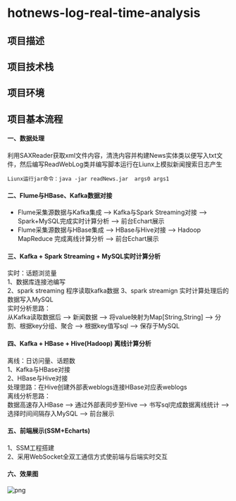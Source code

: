 # hotnews-log-real-time-analysis

## 项目描述

## 项目技术栈

## 项目环境

## 项目基本流程
#### 一、数据处理
利用SAXReader获取xml文件内容，清洗内容并构建News实体类以便写入txt文件，然后编写ReadWebLog类并编写脚本运行在Liunx上模拟新闻搜索日志产生
~~~
Liunx运行jar命令：java -jar readNews.jar  args0 args1
~~~

#### 二、Flume与HBase、Kafka数据对接    
* Flume采集源数据与Kafka集成 --> Kafka与Spark Streaming对接 --> Spark+MySQL完成实时计算分析  -->  前台Echart展示     
* Flume采集源数据与HBase集成 -->  HBase与Hive对接  -->  Hadoop MapReduce 完成离线计算分析  -->  前台Echart展示
  

#### 三、Kafka + Spark Streaming + MySQL实时计算分析
实时：话题浏览量       
1、数据库连接池编写    
2、spark streaming 程序读取kafka数据
3、spark streamign 实时计算处理后的数据写入MySQL       
实时分析思路：          
从Kafka读取数据后 --> 新闻数据 --> 将value映射为Map[String,String] --> 分割、根据key分组、聚合 --> 根据key值写sql --> 保存于MySQL


#### 四、Kafka + HBase + Hive(Hadoop) 离线计算分析
离线：日访问量、话题数    
1、Kafka与HBase对接   
2、HBase与Hive对接  
处理思路：在Hive创建外部表weblogs连接HBase对应表weblogs      
离线分析思路：    
数据高速存入HBase --> 通过外部表同步至Hive --> 书写sql完成数据离线统计 --> 选择时间间隔存入MySQL --> 前台展示          


#### 五、前端展示(SSM+Echarts) 
1、SSM工程搭建       
2、采用WebSocket全双工通信方式使前端与后端实时交互



#### 六、效果图    
![png](/png)  







